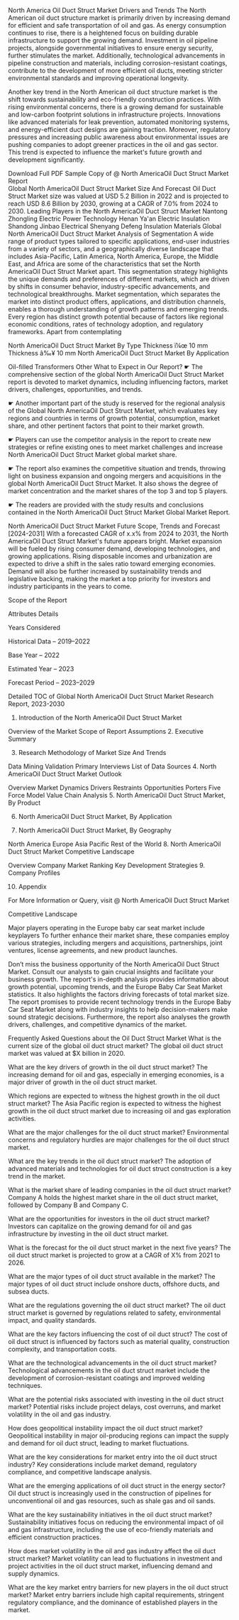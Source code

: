 North America Oil Duct Struct Market Drivers and Trends
The North American oil duct structure market is primarily driven by increasing demand for efficient and safe transportation of oil and gas. As energy consumption continues to rise, there is a heightened focus on building durable infrastructure to support the growing demand. Investment in oil pipeline projects, alongside governmental initiatives to ensure energy security, further stimulates the market. Additionally, technological advancements in pipeline construction and materials, including corrosion-resistant coatings, contribute to the development of more efficient oil ducts, meeting stricter environmental standards and improving operational longevity.

Another key trend in the North American oil duct structure market is the shift towards sustainability and eco-friendly construction practices. With rising environmental concerns, there is a growing demand for sustainable and low-carbon footprint solutions in infrastructure projects. Innovations like advanced materials for leak prevention, automated monitoring systems, and energy-efficient duct designs are gaining traction. Moreover, regulatory pressures and increasing public awareness about environmental issues are pushing companies to adopt greener practices in the oil and gas sector. This trend is expected to influence the market's future growth and development significantly.

Download Full PDF Sample Copy of @ North AmericaOil Duct Struct Market Report  
Global North AmericaOil Duct Struct Market Size And Forecast
Oil Duct Struct Market size was valued at USD 5.2 Billion in 2022 and is projected to reach USD 8.6 Billion by 2030, growing at a CAGR of 7.0% from 2024 to 2030.
Leading Players in the North AmericaOil Duct Struct Market
Nantong Zhongling Electric Power Technology
Henan Ya'an Electric Insulation
Shandong Jinbao Electrical
Shenyang Defeng Insulation Materials
Global North AmericaOil Duct Struct Market Analysis of Segmentation
A wide range of product types tailored to specific applications, end-user industries from a variety of sectors, and a geographically diverse landscape that includes Asia-Pacific, Latin America, North America, Europe, the Middle East, and Africa are some of the characteristics that set the North AmericaOil Duct Struct Market apart. This segmentation strategy highlights the unique demands and preferences of different markets, which are driven by shifts in consumer behavior, industry-specific advancements, and technological breakthroughs. Market segmentation, which separates the market into distinct product offers, applications, and distribution channels, enables a thorough understanding of growth patterns and emerging trends. Every region has distinct growth potential because of factors like regional economic conditions, rates of technology adoption, and regulatory frameworks. Apart from contemplating

North AmericaOil Duct Struct Market By Type
Thickness ï¼œ 10 mm
Thickness â‰¥ 10 mm
North AmericaOil Duct Struct Market By Application

Oil-filled Transformers
Other
What to Expect in Our Report?
☛ The comprehensive section of the global North AmericaOil Duct Struct Market report is devoted to market dynamics, including influencing factors, market drivers, challenges, opportunities, and trends.

☛ Another important part of the study is reserved for the regional analysis of the Global North AmericaOil Duct Struct Market, which evaluates key regions and countries in terms of growth potential, consumption, market share, and other pertinent factors that point to their market growth.

☛ Players can use the competitor analysis in the report to create new strategies or refine existing ones to meet market challenges and increase North AmericaOil Duct Struct Market global market share.

☛ The report also examines the competitive situation and trends, throwing light on business expansion and ongoing mergers and acquisitions in the global North AmericaOil Duct Struct Market. It also shows the degree of market concentration and the market shares of the top 3 and top 5 players.

☛ The readers are provided with the study results and conclusions contained in the North AmericaOil Duct Struct Market Global Market Report.

North AmericaOil Duct Struct Market Future Scope, Trends and Forecast [2024-2031]
With a forecasted CAGR of x.x% from 2024 to 2031, the North AmericaOil Duct Struct Market's future appears bright. Market expansion will be fueled by rising consumer demand, developing technologies, and growing applications. Rising disposable incomes and urbanization are expected to drive a shift in the sales ratio toward emerging economies. Demand will also be further increased by sustainability trends and legislative backing, making the market a top priority for investors and industry participants in the years to come.

Scope of the Report

Attributes Details

Years Considered

Historical Data – 2019–2022

Base Year – 2022

Estimated Year – 2023

Forecast Period – 2023–2029

Detailed TOC of Global North AmericaOil Duct Struct Market Research Report, 2023-2030
1. Introduction of the North AmericaOil Duct Struct Market

Overview of the Market
Scope of Report
Assumptions
2. Executive Summary

3. Research Methodology of Market Size And Trends

Data Mining
Validation
Primary Interviews
List of Data Sources
4. North AmericaOil Duct Struct Market Outlook

Overview
Market Dynamics
Drivers
Restraints
Opportunities
Porters Five Force Model
Value Chain Analysis
5. North AmericaOil Duct Struct Market, By Product

6. North AmericaOil Duct Struct Market, By Application

7. North AmericaOil Duct Struct Market, By Geography

North America
Europe
Asia Pacific
Rest of the World
8. North AmericaOil Duct Struct Market Competitive Landscape

Overview
Company Market Ranking
Key Development Strategies
9. Company Profiles

10. Appendix

For More Information or Query, visit @ North AmericaOil Duct Struct Market

Competitive Landscape

Major players operating in the Europe baby car seat market include keyplayers To further enhance their market share, these companies employ various strategies, including mergers and acquisitions, partnerships, joint ventures, license agreements, and new product launches.

Don’t miss the business opportunity of the North AmericaOil Duct Struct Market. Consult our analysts to gain crucial insights and facilitate your business growth.
The report's in-depth analysis provides information about growth potential, upcoming trends, and the Europe Baby Car Seat Market statistics. It also highlights the factors driving forecasts of total market size. The report promises to provide recent technology trends in the Europe Baby Car Seat Market along with industry insights to help decision-makers make sound strategic decisions. Furthermore, the report also analyses the growth drivers, challenges, and competitive dynamics of the market.

Frequently Asked Questions about the Oil Duct Struct Market
What is the current size of the global oil duct struct market?
The global oil duct struct market was valued at $X billion in 2020.

What are the key drivers of growth in the oil duct struct market?
The increasing demand for oil and gas, especially in emerging economies, is a major driver of growth in the oil duct struct market.

Which regions are expected to witness the highest growth in the oil duct struct market?
The Asia Pacific region is expected to witness the highest growth in the oil duct struct market due to increasing oil and gas exploration activities.

What are the major challenges for the oil duct struct market?
Environmental concerns and regulatory hurdles are major challenges for the oil duct struct market.

What are the key trends in the oil duct struct market?
The adoption of advanced materials and technologies for oil duct struct construction is a key trend in the market.

What is the market share of leading companies in the oil duct struct market?
Company A holds the highest market share in the oil duct struct market, followed by Company B and Company C.

What are the opportunities for investors in the oil duct struct market?
Investors can capitalize on the growing demand for oil and gas infrastructure by investing in the oil duct struct market.

What is the forecast for the oil duct struct market in the next five years?
The oil duct struct market is projected to grow at a CAGR of X% from 2021 to 2026.

What are the major types of oil duct struct available in the market?
The major types of oil duct struct include onshore ducts, offshore ducts, and subsea ducts.

What are the regulations governing the oil duct struct market?
The oil duct struct market is governed by regulations related to safety, environmental impact, and quality standards.

What are the key factors influencing the cost of oil duct struct?
The cost of oil duct struct is influenced by factors such as material quality, construction complexity, and transportation costs.

What are the technological advancements in the oil duct struct market?
Technological advancements in the oil duct struct market include the development of corrosion-resistant coatings and improved welding techniques.

What are the potential risks associated with investing in the oil duct struct market?
Potential risks include project delays, cost overruns, and market volatility in the oil and gas industry.

How does geopolitical instability impact the oil duct struct market?
Geopolitical instability in major oil-producing regions can impact the supply and demand for oil duct struct, leading to market fluctuations.

What are the key considerations for market entry into the oil duct struct industry?
Key considerations include market demand, regulatory compliance, and competitive landscape analysis.

What are the emerging applications of oil duct struct in the energy sector?
Oil duct struct is increasingly used in the construction of pipelines for unconventional oil and gas resources, such as shale gas and oil sands.

What are the key sustainability initiatives in the oil duct struct market?
Sustainability initiatives focus on reducing the environmental impact of oil and gas infrastructure, including the use of eco-friendly materials and efficient construction practices.

How does market volatility in the oil and gas industry affect the oil duct struct market?
Market volatility can lead to fluctuations in investment and project activities in the oil duct struct market, influencing demand and supply dynamics.

What are the key market entry barriers for new players in the oil duct struct market?
Market entry barriers include high capital requirements, stringent regulatory compliance, and the dominance of established players in the market.
